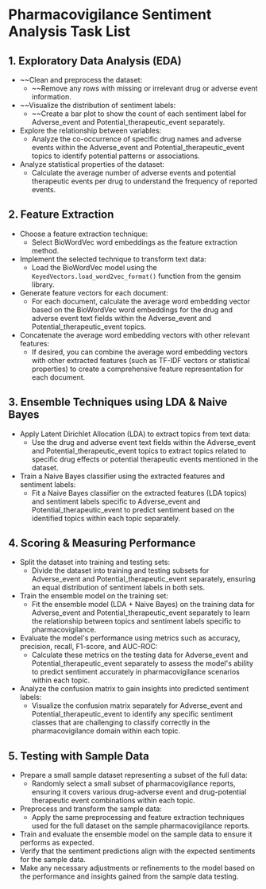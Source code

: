# Pharmacovigilance Sentiment Analysis Task List

## 1. Exploratory Data Analysis (EDA)
- ~~Clean and preprocess the dataset:
  - ~~Remove any rows with missing or irrelevant drug or adverse event information.
- ~~Visualize the distribution of sentiment labels:
  - ~~Create a bar plot to show the count of each sentiment label for Adverse_event and Potential_therapeutic_event separately.
- Explore the relationship between variables:
  - Analyze the co-occurrence of specific drug names and adverse events within the Adverse_event and Potential_therapeutic_event topics to identify potential patterns or associations.
- Analyze statistical properties of the dataset:
  - Calculate the average number of adverse events and potential therapeutic events per drug to understand the frequency of reported events.

## 2. Feature Extraction
- Choose a feature extraction technique:
  - Select BioWordVec word embeddings as the feature extraction method.
- Implement the selected technique to transform text data:
  - Load the BioWordVec model using the `KeyedVectors.load_word2vec_format()` function from the gensim library.
- Generate feature vectors for each document:
  - For each document, calculate the average word embedding vector based on the BioWordVec word embeddings for the drug and adverse event text fields within the Adverse_event and Potential_therapeutic_event topics.
- Concatenate the average word embedding vectors with other relevant features:
  - If desired, you can combine the average word embedding vectors with other extracted features (such as TF-IDF vectors or statistical properties) to create a comprehensive feature representation for each document.

## 3. Ensemble Techniques using LDA & Naive Bayes
- Apply Latent Dirichlet Allocation (LDA) to extract topics from text data:
  - Use the drug and adverse event text fields within the Adverse_event and Potential_therapeutic_event topics to extract topics related to specific drug effects or potential therapeutic events mentioned in the dataset.
- Train a Naive Bayes classifier using the extracted features and sentiment labels:
  - Fit a Naive Bayes classifier on the extracted features (LDA topics) and sentiment labels specific to Adverse_event and Potential_therapeutic_event to predict sentiment based on the identified topics within each topic separately.

## 4. Scoring & Measuring Performance
- Split the dataset into training and testing sets:
  - Divide the dataset into training and testing subsets for Adverse_event and Potential_therapeutic_event separately, ensuring an equal distribution of sentiment labels in both sets.
- Train the ensemble model on the training set:
  - Fit the ensemble model (LDA + Naive Bayes) on the training data for Adverse_event and Potential_therapeutic_event separately to learn the relationship between topics and sentiment labels specific to pharmacovigilance.
- Evaluate the model's performance using metrics such as accuracy, precision, recall, F1-score, and AUC-ROC:
  - Calculate these metrics on the testing data for Adverse_event and Potential_therapeutic_event separately to assess the model's ability to predict sentiment accurately in pharmacovigilance scenarios within each topic.
- Analyze the confusion matrix to gain insights into predicted sentiment labels:
  - Visualize the confusion matrix separately for Adverse_event and Potential_therapeutic_event to identify any specific sentiment classes that are challenging to classify correctly in the pharmacovigilance domain within each topic.

## 5. Testing with Sample Data
- Prepare a small sample dataset representing a subset of the full data:
  - Randomly select a small subset of pharmacovigilance reports, ensuring it covers various drug-adverse event and drug-potential therapeutic event combinations within each topic.
- Preprocess and transform the sample data:
  - Apply the same preprocessing and feature extraction techniques used for the full dataset on the sample pharmacovigilance reports.
- Train and evaluate the ensemble model on the sample data to ensure it performs as expected.
- Verify that the sentiment predictions align with the expected sentiments for the sample data.
- Make any necessary adjustments or refinements to the model based on the performance and insights gained from the sample data testing.
